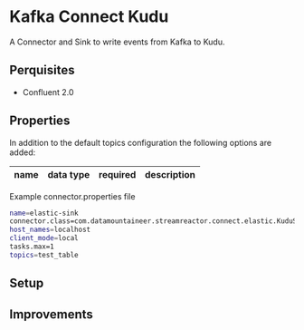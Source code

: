 # Kafka Connect Kudu

A Connector and Sink to write events from Kafka to Kudu. 

## Perquisites
* Confluent 2.0

## Properties

In addition to the default topics configuration the following options are added:

name | data type | required | description
-----|-----------|----------|------------


Example connector.properties file

```bash 
name=elastic-sink
connector.class=com.datamountaineer.streamreactor.connect.elastic.KuduSinkConnector
host_names=localhost
client_mode=local
tasks.max=1
topics=test_table
```


## Setup


## Improvements

